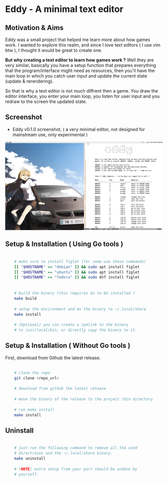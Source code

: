# Eddy - A minimal text editor



## Motivation & Aims

Eddy was a small project that helped me learn more about how games work. I wanted to explore this realm, and since I love text editors 
( I use vim btw ), I thought it would be great to create one.

**But why creating a text editor to learn how games work ?** Well they are very similar, basically you have a setup function that prepares 
everything that the program/interface might need as resources, then you'll have the main loop in which you catch user input and update
the current state (update & rerendering). 

So that is why a text editor is not much diffrent then a game. You draw the editor interface, you enter your main loop, you listen for
user input and you redraw to the screen the updated state.

## Screenshot

- Eddy v0.1.0 screenshot, ( a very minimal editor, not designed for mainstream use, only experimental )

![Eddy screenshot](./eddy_screenshot.png "Eddy v0.1.x")



## Setup & Installation ( Using Go tools )

```sh

    # make sure to install figlet (for some use these commands)
    [[ "$HOSTNAME" == "debian" ]] && sudo apt install figlet
    [[ "$HOSTNAME" == "ubuntu" ]] && sudo apt install figlet
    [[ "$HOSTNAME" == "fedora" ]] && sudo dnf install figlet


    # build the binary (this requires Go to be installed )
    make build

    # setup the environment and mv the binary to ~/.local/share
    make install

    # (Optional) you can create a symlink to the binary
    # to /usr/local/bin, or directly copy the binary to it.

```

## Setup & Installation ( Without Go tools )

First, download from Github the latest release. 

```sh

    # clone the repo
    git clone <repo_url>

    # download from github the latest release

    # move the binary of the release to the project /bin directory

    # run make install 
    make install

```


## Uninstall 

```sh

    # just run the following command to remove all the used
    # directroies and the ~/.local/share binary.
    make uninstall

    # (NOTE) extra setup from your part should be undone by
    # yourself.

```
